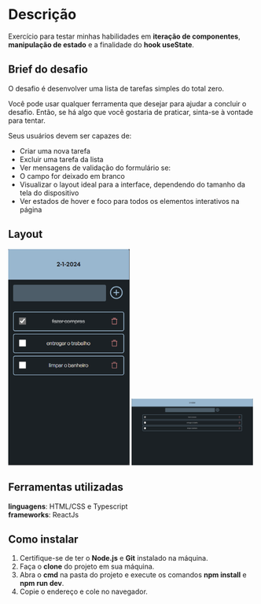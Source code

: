 # Descrição

Exercício para testar minhas habilidades em **iteração de componentes**, **manipulação de estado** e a finalidade do **hook useState**.

## Brief do desafio

O desafio é desenvolver uma lista de tarefas simples do total zero.

Você pode usar qualquer ferramenta que desejar para ajudar a concluir o desafio. Então, se há algo que você gostaria de praticar, sinta-se à vontade para tentar.

Seus usuários devem ser capazes de:

- Criar uma nova tarefa
- Excluir uma tarefa da lista
- Ver mensagens de validação do formulário se:
- O campo for deixado em branco
- Visualizar o layout ideal para a interface, dependendo do tamanho da tela do dispositivo
- Ver estados de hover e foco para todos os elementos interativos na página

## Layout

<p display="flex">
    <img src="./src/design/mobile-design.png" width="49%" max-height="500px" />
    <img src="./src/design/desktop-design.png" width="49%" />
</p>

## Ferramentas utilizadas

**linguagens**: HTML/CSS e Typescript  
**frameworks**: ReactJs

## Como instalar

1. Certifique-se de ter o **Node.js** e **Git** instalado na máquina.
2. Faça o **clone** do projeto em sua máquina.
3. Abra o **cmd** na pasta do projeto e execute os comandos **npm install** e **npm run dev**.
4. Copie o endereço e cole no navegador.
